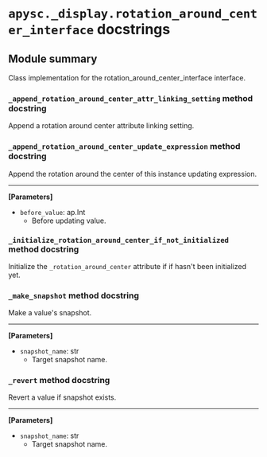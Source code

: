 # `apysc._display.rotation_around_center_interface` docstrings

## Module summary

Class implementation for the rotation_around_center_interface interface.

### `_append_rotation_around_center_attr_linking_setting` method docstring

Append a rotation around center attribute linking setting.

### `_append_rotation_around_center_update_expression` method docstring

Append the rotation around the center of this instance updating expression.<hr>

**[Parameters]**

- `before_value`: ap.Int
  - Before updating value.

### `_initialize_rotation_around_center_if_not_initialized` method docstring

Initialize the `_rotation_around_center` attribute if if hasn't been initialized yet.

### `_make_snapshot` method docstring

Make a value's snapshot.<hr>

**[Parameters]**

- `snapshot_name`: str
  - Target snapshot name.

### `_revert` method docstring

Revert a value if snapshot exists.<hr>

**[Parameters]**

- `snapshot_name`: str
  - Target snapshot name.